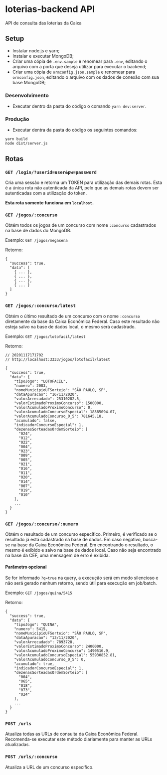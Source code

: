 # loterias-backend API
API de consulta das loterias da Caixa

## Setup

* Instalar node.js e yarn;
* Instalar e executar MongoDB;
* Criar uma cópia de `.env.sample` e renomear para `.env`, editando o arquivo com a porta que deseja utilizar para executar o backend;
* Criar uma cópia de `ormconfig.json.sample` e renomear para `ormconfig.json`, editando o arquivo com os dados de conexão com sua base MongoDB;

### Desenvolvimento
* Executar dentro da pasta do código o comando `yarn dev:server`.

### Produção
* Executar dentra da pasta do código os seguintes comandos:
```
yarn build
node dist/server.js
```

## Rotas

### `GET /login/?userid=user&pw=password`
Cria uma sessão e retorna um TOKEN para utilização das demais rotas. Esta é a
única rota não autenticada da API, pelo que as demais rotas devem ser autenticadas
com a utilização do token.

<strong>Esta rota somente funciona em `localhost`.</strong>

### `GET /jogos/:concurso`
Obtém todos os jogos de um concurso com nome `:concurso` cadastrados na base de
dados do MongoDB.

Exemplo: `GET /jogos/megasena`

Retorno:
```
{
  "success": true,
  "data": [
    { ... },
    { ... },
    { ... },
    { ... }
  ]
}
```

### `GET /jogos/:concurso/latest`
Obtém o último resultado de um concurso com o nome `:concurso` diretamente da base
da Caixa Econômica Federal. Caso este resultado não esteja salvo na base de dados
local, o mesmo será cadastrado.

Exemplo: `GET /jogos/lotofacil/latest`

Retorno:
```
// 20201117171702
// http://localhost:3333/jogos/lotofacil/latest

{
  "success": true,
  "data": {
    "tipoJogo": "LOTOFACIL",
    "numero": 2083,
    "nomeMunicipioUFSorteio": "SÃO PAULO, SP",
    "dataApuracao": "16/11/2020",
    "valorArrecadado": 25310282.5,
    "valorEstimadoProximoConcurso": 1500000,
    "valorAcumuladoProximoConcurso": 0,
    "valorAcumuladoConcursoEspecial": 18385094.07,
    "valorAcumuladoConcurso_0_5": 781645.18,
    "acumulado": false,
    "indicadorConcursoEspecial": 1,
    "dezenasSorteadasOrdemSorteio": [
      "024",
      "012",
      "022",
      "004",
      "023",
      "009",
      "005",
      "021",
      "016",
      "011",
      "020",
      "014",
      "007",
      "019",
      "010"
    ],
    ...
  }
}
```

### `GET /jogos/:concurso/:numero`
Obtém o resultado de um concurso específico. Primeiro, é verificado se o resultado
já está cadastrado na base de dados. Em caso negativo, busca-se na base da Caixa
Econômica Federal. Em encontrando o resultado, o mesmo é exibido e salvo na base
de dados local. Caso não seja encontrado na base da CEF, uma mensagem de erro é
exibida.

#### Parâmetro opcional
Se for informado `?q=true` na query, a execução será em modo silencioso e não
será gerado nenhum retorno, sendo útil para execução em job/batch.

Exemplo: `GET /jogos/quina/5415`

Retorno:
```
{
  "success": true,
  "data": {
    "tipoJogo": "QUINA",
    "numero": 5415,
    "nomeMunicipioUFSorteio": "SÃO PAULO, SP",
    "dataApuracao": "13/11/2020",
    "valorArrecadado": 7893728,
    "valorEstimadoProximoConcurso": 2400000,
    "valorAcumuladoProximoConcurso": 1490516.9,
    "valorAcumuladoConcursoEspecial": 55930852.81,
    "valorAcumuladoConcurso_0_5": 0,
    "acumulado": true,
    "indicadorConcursoEspecial": 1,
    "dezenasSorteadasOrdemSorteio": [
      "004",
      "065",
      "018",
      "073",
      "024"
    ],
    ...
  }
}
```

### `POST /urls`
Atualiza todas as URLs de consulta da Caixa Econômica Federal. Recomenda-se executar
este método diariamente para manter as URLs atualizadas.

### `POST /urls/:concurso`
Atualiza a URL de um concurso específico.
